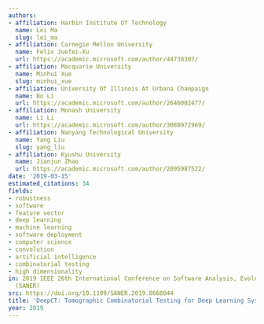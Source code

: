 ```yaml
---
authors:
- affiliation: Harbin Institute Of Technology
  name: Lei Ma
  slug: lei_ma
- affiliation: Carnegie Mellon University
  name: Felix Juefei-Xu
  url: https://academic.microsoft.com/author/44738307/
- affiliation: Macquarie University
  name: Minhui Xue
  slug: minhui_xue
- affiliation: University Of Illinois At Urbana Champaign
  name: Bo Li
  url: https://academic.microsoft.com/author/2646002477/
- affiliation: Monash University
  name: Li Li
  url: https://academic.microsoft.com/author/3088972969/
- affiliation: Nanyang Technological University
  name: Yang Liu
  slug: yang_liu
- affiliation: Kyushu University
  name: Jianjun Zhao
  url: https://academic.microsoft.com/author/2095987522/
date: '2019-03-15'
estimated_citations: 34
fields:
- robustness
- software
- feature vector
- deep learning
- machine learning
- software deployment
- computer science
- convolution
- artificial intelligence
- combinatorial testing
- high dimensionality
in: 2019 IEEE 26th International Conference on Software Analysis, Evolution and Reengineering
  (SANER)
src: https://doi.org/10.1109/SANER.2019.8668044
title: 'DeepCT: Tomographic Combinatorial Testing for Deep Learning Systems'
year: 2019
---
```

